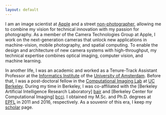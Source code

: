 ```yaml
---
layout: default
---
```

I am an image scientist at [Apple][apple] and a street [non-photographer][portfolio], allowing me to combine my vision for technical innovation with my passion for photography. As a member of the Camera Technologies Group at Apple, I work on the next-generation cameras that unlock new applications in machine-vision, mobile photography, and spatial computing. To enable the design and architecture of new camera systems with high-throughput, my technical expertise combines optical imaging, computer vision, and machine learning. 

In another life, I was an academic and worked as a Tenure-Track Assistant Professor at the [Informatics Institute][iins] of the [University of Amsterdam][uva]. Before that, I was a post-doctoral fellow in the [Computational Imaging Lab][cilab] at [UC Berkeley]. During my time in Berkeley, I was co-affiliated with the
[Berkeley Artificial Intelligence Research Laboratory] [bair] and [Berkeley
Center for Computational Imaging] [bcci]. I obtained my M.Sc. and Ph.D. degrees at [EPFL] in 2011 and 2016, respectively. As a souvenir of this era, I keep my [scholar][scholar] page.

[apple]: https://www.apple.com
[portfolio]: https://www.flickr.com/photos/mercury_fur
[uva]: http://www.uva.nl
[iins]: http://ivi.uva.nl
[EPFL]: http://www.epfl.ch
[cilab]: http://laurawaller.com 
[bair]: http://bair.berkeley.edu/
[bcci]: http://www.comp-imaging.berkeley.edu/
[UC Berkeley]: http://www.eecs.berkeley.edu
[scholar]: https://scholar.google.com/citations?user=chP1Vc0AAAAJ&hl=en

